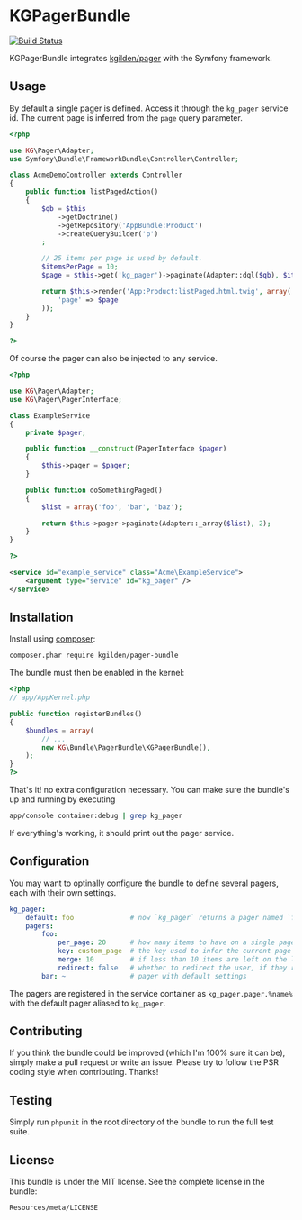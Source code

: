 KGPagerBundle
=============

[![Build Status](https://img.shields.io/travis/kgilden/pager-bundle/master.svg?style=flat-square)](https://travis-ci.org/kgilden/pager-bundle)

KGPagerBundle integrates [kgilden/pager](https://github.com/kgilden/pager) with
the Symfony framework.

Usage
-----

By default a single pager is defined. Access it through the `kg_pager` service id.
The current page is inferred from the `page` query parameter.

```php
<?php

use KG\Pager\Adapter;
use Symfony\Bundle\FrameworkBundle\Controller\Controller;

class AcmeDemoController extends Controller
{
    public function listPagedAction()
    {
        $qb = $this
            ->getDoctrine()
            ->getRepository('AppBundle:Product')
            ->createQueryBuilder('p')
        ;

        // 25 items per page is used by default.
        $itemsPerPage = 10;
        $page = $this->get('kg_pager')->paginate(Adapter::dql($qb), $itemsPerPage);

        return $this->render('App:Product:listPaged.html.twig', array(
            'page' => $page
        ));
    }
}

?>
```

Of course the pager can also be injected to any service.

```php
<?php

use KG\Pager\Adapter;
use KG\Pager\PagerInterface;

class ExampleService
{
    private $pager;

    public function __construct(PagerInterface $pager)
    {
        $this->pager = $pager;
    }

    public function doSomethingPaged()
    {
        $list = array('foo', 'bar', 'baz');

        return $this->pager->paginate(Adapter::_array($list), 2);
    }
}

?>
```

```xml
<service id="example_service" class="Acme\ExampleService">
    <argument type="service" id="kg_pager" />
</service>
```

Installation
------------

Install using [composer](https://getcomposer.org/download/):

```bash
composer.phar require kgilden/pager-bundle
```

The bundle must then be enabled in the kernel:

```php
<?php
// app/AppKernel.php

public function registerBundles()
{
    $bundles = array(
        // ...
        new KG\Bundle\PagerBundle\KGPagerBundle(),
    );
}
?>
```

That's it! no extra configuration necessary. You can make sure the bundle's up
and running by executing

```bash
app/console container:debug | grep kg_pager
```

If everything's working, it should print out the pager service.

Configuration
-------------

You may want to optinally configure the bundle to define several pagers, each
with their own settings.

```yaml
kg_pager:
    default: foo              # now `kg_pager` returns a pager named `foo`
    pagers:
        foo:
            per_page: 20      # how many items to have on a single page
            key: custom_page  # the key used to infer the current page i.e. `http://exapmle.com?custom_page=2`
            merge: 10         # if less than 10 items are left on the last page, merge it with the previous page
            redirect: false   # whether to redirect the user, if they requested an out of bounds page
        bar: ~                # pager with default settings
```

The pagers are registered in the service container as `kg_pager.pager.%name%`
with the default pager aliased to `kg_pager`.

Contributing
------------

If you think the bundle could be improved (which I'm 100% sure it can be),
simply make a pull request or write an issue. Please try to follow the PSR
coding style when contributing. Thanks!

Testing
-------

Simply run `phpunit` in the root directory of the bundle to run the full
test suite.

License
-------

This bundle is under the MIT license. See the complete license in the bundle:

    Resources/meta/LICENSE
